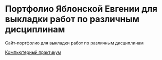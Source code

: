 # Портфолио Яблонской Евгении для выкладки работ по различным дисциплинам
Сайт-портфолио для выкладки работ по различным дисциплинам

[Компьютерный практикум](./computer-practicum)
